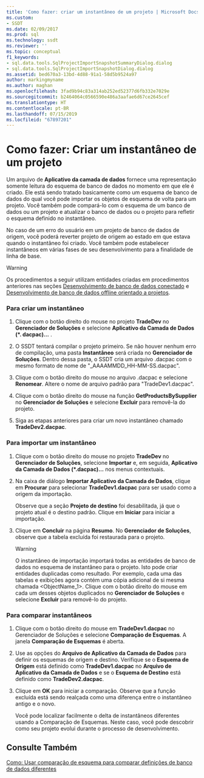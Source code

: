 ```yaml
---
title: 'Como fazer: criar um instantâneo de um projeto | Microsoft Docs'
ms.custom:
- SSDT
ms.date: 02/09/2017
ms.prod: sql
ms.technology: ssdt
ms.reviewer: ''
ms.topic: conceptual
f1_keywords:
- sql.data.tools.SqlProjectImportSnapshotSummaryDialog.dialog
- sql.data.tools.SqlProjectImportSnapshotDialog.dialog
ms.assetid: bed670a3-13bd-4d88-91a1-58d5b9524a97
author: markingmyname
ms.author: maghan
ms.openlocfilehash: 3fad9b94c83a314ab252ed52377d6fb332e7029e
ms.sourcegitcommit: b2464064c0566590e486a3aafae6d67ce2645cef
ms.translationtype: HT
ms.contentlocale: pt-BR
ms.lasthandoff: 07/15/2019
ms.locfileid: "67897201"
---
```

# <a name="how-to-create-a-snapshot-of-a-project"></a>Como fazer: Criar um instantâneo de um projeto
Um arquivo de **Aplicativo da camada de dados** fornece uma representação somente leitura do esquema de banco de dados no momento em que ele é criado. Ele está sendo tratado basicamente como um esquema de banco de dados do qual você pode importar os objetos de esquema de volta para um projeto. Você também pode compará-lo com o esquema de um banco de dados ou um projeto e atualizar o banco de dados ou o projeto para refletir o esquema definido no instantâneo.  
  
No caso de um erro do usuário em um projeto de banco de dados de origem, você poderá reverter projeto de origem ao estado em que estava quando o instantâneo foi criado. Você também pode estabelecer instantâneos em várias fases de seu desenvolvimento para a finalidade de linha de base.  
  
> [!WARNING]  
> Os procedimentos a seguir utilizam entidades criadas em procedimentos anteriores nas seções [Desenvolvimento de banco de dados conectado](../ssdt/connected-database-development.md) e [Desenvolvimento de banco de dados offline orientado a projetos](../ssdt/project-oriented-offline-database-development.md).  
  
### <a name="to-create-a-snapshot"></a>Para criar um instantâneo  
  
1.  Clique com o botão direito do mouse no projeto **TradeDev** no **Gerenciador de Soluções** e selecione **Aplicativo da Camada de Dados (\*. dacpac)...** .  
  
2.  O SSDT tentará compilar o projeto primeiro. Se não houver nenhum erro de compilação, uma pasta **Instantâneo** será criada no **Gerenciador de Soluções**. Dentro dessa pasta, o SSDT cria um arquivo .dacpac com o mesmo formato de nome de "<Project Name>_AAAAMMDD_HH-MM-SS.dacpac".  
  
3.  Clique com o botão direito do mouse no arquivo .dacpac e selecione **Renomear**. Altere o nome de arquivo padrão para "TradeDev1.dacpac".  
  
4.  Clique com o botão direito do mouse na função **GetProductsBySupplier** no **Gerenciador de Soluções** e selecione **Excluir** para removê-la do projeto.  
  
5.  Siga as etapas anteriores para criar um novo instantâneo chamado **TradeDev2.dacpac**.  
  
### <a name="to-import-a-snapshot"></a>Para importar um instantâneo  
  
1.  Clique com o botão direito do mouse no projeto **TradeDev** no **Gerenciador de Soluções**, selecione **Importar** e, em seguida, **Aplicativo da Camada de Dados (\*.dacpac)…** nos menus contextuais.  
  
2.  Na caixa de diálogo **Importar Aplicativo da Camada de Dados**, clique em **Procurar** para selecionar **TradeDev1.dacpac** para ser usado como a origem da importação.  
  
    Observe que a seção **Projeto de destino** foi desabilitada, já que o projeto atual é o destino padrão. Clique em **Iniciar** para iniciar a importação.  
  
3.  Clique em **Concluir** na página **Resumo**. No **Gerenciador de Soluções**, observe que a tabela excluída foi restaurada para o projeto.  
  
    > [!WARNING]  
    > O instantâneo de importação importará todas as entidades de banco de dados no esquema de instantâneo para o projeto. Isto pode criar entidades duplicadas como resultado. Por exemplo, cada uma das tabelas e exibições agora contém uma cópia adicional de si mesma chamada <ObjectName_1>. Clique com o botão direito do mouse em cada um desses objetos duplicados no **Gerenciador de Soluções** e selecione **Excluir** para removê-lo do projeto.  
  
### <a name="to-compare-snapshots"></a>Para comparar instantâneos  
  
1.  Clique com o botão direito do mouse em **TradeDev1.dacpac** no Gerenciador de Soluções e selecione **Comparação de Esquemas**. A janela **Comparação de Esquemas** é aberta.  
  
2.  Use as opções do **Arquivo de Aplicativo da Camada de Dados** para definir os esquemas de origem e destino. Verifique se o **Esquema de Origem** está definido como **TradeDev1.dacpac** no **Arquivo de Aplicativo da Camada de Dados** e se o **Esquema de Destino** está definido como **TradeDev2.dacpac**.  
  
3.  Clique em **OK** para iniciar a comparação. Observe que a função excluída está sendo realçada como uma diferença entre o instantâneo antigo e o novo.  
  
    Você pode localizar facilmente o delta de instantâneos diferentes usando a Comparação de Esquemas. Neste caso, você pode descobrir como seu projeto evolui durante o processo de desenvolvimento.  
  
## <a name="see-also"></a>Consulte Também  
[Como: Usar comparação de esquema para comparar definições de banco de dados diferentes](../ssdt/how-to-use-schema-compare-to-compare-different-database-definitions.md)  
  
